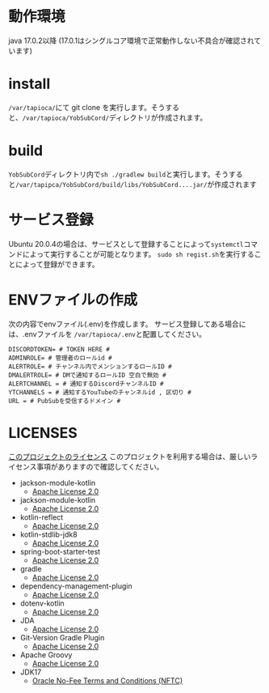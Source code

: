 # 動作環境
java 17.0.2以降 (17.0.1はシングルコア環境で正常動作しない不具合が確認されています)

# install
`/var/tapioca/`にて git clone を実行します。そうすると、`/var/tapioca/YobSubCord/`ディレクトリが作成されます。

# build
`YobSubCord`ディレクトリ内で`sh ./gradlew build`と実行します。そうすると`/var/tapipca/YobSubCord/build/libs/YobSubCord....jar/`が作成されます

# サービス登録
Ubuntu 20.0.4の場合は、サービスとして登録することによって`systemctl`コマンドによって実行することが可能となります。
`sudo sh regist.sh`を実行することによって登録ができます。


# ENVファイルの作成
次の内容でenvファイル(.env)を作成します。
サービス登録してある場合には、.envファイルを `/var/tapioca/.env`と配置してください。
```dotenv
DISCORDTOKEN= # TOKEN HERE #
ADMINROLE= # 管理者のロールid #
ALERTROLE= # チャンネル内でメンションするロールID #
DMALERTROLE= # DMで通知するロールID 空白で無効 #
ALERTCHANNEL = # 通知するDiscordチャンネルID #
YTCHANNELS = # 通知するYouTubeのチャンネルid , 区切り #
URL = # PubSubを受信するドメイン #
```

# LICENSES
[このプロジェクトのライセンス](LICENSE)
このプロジェクトを利用する場合は、厳しいライセンス事項がありますので確認してください。

 - jackson-module-kotlin
   - [Apache License 2.0](https://www.apache.org/licenses/LICENSE-2.0)
 - jackson-module-kotlin
   - [Apache License 2.0](https://www.apache.org/licenses/LICENSE-2.0)
 - kotlin-reflect
   - [Apache License 2.0](https://www.apache.org/licenses/LICENSE-2.0)
 - kotlin-stdlib-jdk8
   - [Apache License 2.0](https://www.apache.org/licenses/LICENSE-2.0)
 - spring-boot-starter-test
   - [Apache License 2.0](https://www.apache.org/licenses/LICENSE-2.0)
 - gradle
   - [Apache License 2.0](https://www.apache.org/licenses/LICENSE-2.0)
 - dependency-management-plugin
   - [Apache License 2.0](https://www.apache.org/licenses/LICENSE-2.0)
 - dotenv-kotlin
   - [Apache License 2.0](https://www.apache.org/licenses/LICENSE-2.0)
 - JDA
   - [Apache License 2.0](https://www.apache.org/licenses/LICENSE-2.0)
 - Git-Version Gradle Plugin
   - [Apache License 2.0](https://www.apache.org/licenses/LICENSE-2.0)
 - Apache Groovy
   - [Apache License 2.0](https://www.apache.org/licenses/LICENSE-2.0)
 - JDK17
   - [Oracle No-Fee Terms and Conditions (NFTC)](https://www.oracle.com/downloads/licenses/no-fee-license.html)